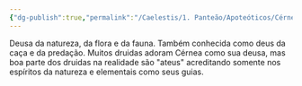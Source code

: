 ```yaml
---
{"dg-publish":true,"permalink":"/Caelestis/1. Panteão/Apoteóticos/Cérnea/","updated":"2025-06-15T19:42:17.376-03:00"}
---
```


Deusa da natureza, da flora e da fauna. Também conhecida como deus da caça e da predação. Muitos druidas adoram Cérnea como sua deusa, mas boa parte dos druidas na realidade são "ateus" acreditando somente nos espíritos da natureza e elementais como seus guias.